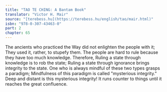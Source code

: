 ```yaml
---
title: "TAO TE CHING: A Bantam Book"
translator: "Victor H. Mair"
source: "[terebess.hu](https://terebess.hu/english/tao/mair.html)"
isbn: "978-0-307-43463-0"
part: 2
chapter: 65
---
```

The ancients who practiced the Way did not enlighten the people with it;
They used it, rather, to stupefy them.
The people are hard to rule because they have too much knowledge.
Therefore,
Ruling a state through knowledge is to rob the state;
Ruling a state through ignorance brings integrity to the state.
One who is always mindful of these two types grasps a paradigm;
Mindfulness of this paradigm is called "mysterious integrity."
Deep and distant is this mysterious integrity!
It runs counter to things until it reaches the great confluence.